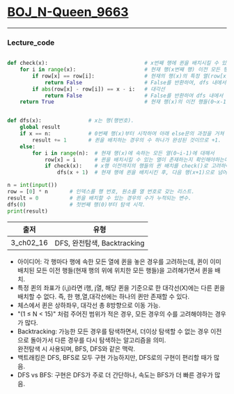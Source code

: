 # [BOJ_N-Queen_9663](https://www.acmicpc.net/problem/9663)
***
### Lecture_code
```python

def check(x):                               # x번째 행에 퀸을 배치시킬 수 있는지 검증하는 함수.
    for i in range(x):                      # 현재 행(x번째 행) 이전 모든 행들(0~x-1)의 퀸의 배치를 고려하는데 
        if row[x] == row[i]:                # 현재의 행(x)의 특정 열(row[x])에 퀸을 배치하고자 하는데, 0부터 x-1까지의 행(i)의 특정열(row[i])에 퀸이 존재한다면  
            return False                    # False를 반환하여, dfs 내에서 해당 행(x)에는 퀸을 배치시킬 수 있는 열이 없음을 알려주고  
        if abs(row[x] - row[i]) == x - i:   # 대각선 
            return False                    # False를 반환하여 dfs 내에서 해당 위치에 퀸을 배치시킬 수 없음을 알려준다.
    return True                             # 현재 행(x)의 이전 행들(0~x-1)과 비교하여 행, 열, 대각선 모두 겹치지 않는다면, 배치가능한 위치이므로 True를 반환.


def dfs(x):               # x는 행(행번호).
    global result
    if x == n:            # 0번째 행(x)부터 시작하여 아래 else문의 과정을 거쳐 n-1행 까지 퀸을 배치시키는 탐색을 진행하고 종료조건인 n에 도달했을 경우     
        result += 1       # 퀸을 배치하는 경우의 수 하나가 완성된 것이므로 +1.
    else:
        for i in range(n):  # 현재 행(x)에 속하는 모든 열(0~i-1)에 대해서
            row[x] = i      # 퀸을 배치시킬 수 있는 열이 존재하는지 확인해야하는데 
            if check(x):    # x행 이전까지의 행들의 퀸 배치를 check()로 고려하여, 현재 행의 특정 열에 퀸을 배치시킬 수 있다면
                dfs(x + 1)  # 현재 행에 퀸을 배치시킨 후, 다음 행(x+1)으로 넘어가서 다시 탐색을 수행하도록 함. 

n = int(input())
row = [0] * n       # 인덱스를 행 번호, 원소를 열 번호로 갖는 리스트. 
result = 0          # 퀸을 배치할 수 있는 경우의 수가 누적되는 변수.
dfs(0)              # 첫번째 행(0)부터 탐색 시작.
print(result)
```
|출저|유형|
|:---:|:---:|
|3_ch02_16|DFS, 완전탐색, Backtracking|
* 아이디어: 각 행마다 행에 속한 모든 열에 퀸을 놓은 경우를 고려하는데, 퀸이 이미 배치된 모든 이전 행들(현재 행의 위에 위치한 모든 행들)을 고려해가면서 퀸을 배치. 
* 특정 퀸의 좌표가 (i,j)라면 i행, j열, 해당 퀸을 기준으로 한 대각선(X)에는 다른 퀸을 배치할 수 없다. 즉, 한 행,열,대각선에는 하나의 퀸만 존재할 수 있다.  
* 체스에서 퀸은 상하좌우, 대각선 총 8방향으로 이동 가능. 
* "(1 ≤ N < 15)" 처럼 주어진 범위가 적은 경우, 모든 경우의 수를 고려해야하는 경우가 많다. 
* Backtracking: 가능한 모든 경우를 탐색하면서, 더이상 탐색할 수 없는 경우 이전으로 돌아가서 다른 경우를 다시 탐색하는 알고리즘을 의미.<br/>완전탐색 시 사용되며, BFS, DFS와 같은 맥락.
* 백트래킹은 DFS, BFS로 모두 구현 가능하지만, DFS로의 구현이 편리할 때가 많음. 
* DFS vs BFS: 구현은 DFS가 주로 더 간단하나, 속도는 BFS가 더 빠른 경우가 많음. 
